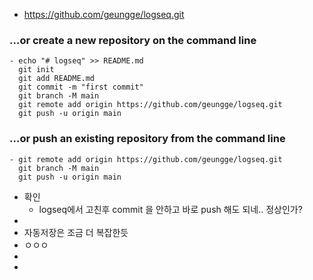 - https://github.com/geungge/logseq.git
### …or create a new repository on the command line
	- echo "# logseq" >> README.md
	  git init
	  git add README.md
	  git commit -m "first commit"
	  git branch -M main
	  git remote add origin https://github.com/geungge/logseq.git
	  git push -u origin main
### …or push an existing repository from the command line
	- git remote add origin https://github.com/geungge/logseq.git
	  git branch -M main
	  git push -u origin main
- 확인
	- logseq에서 고친후 commit 을 안하고 바로 push 해도 되네.. 정상인가?
-
- 자동저장은 조금 더 복잡한듯
- ㅇㅇㅇ
-
-